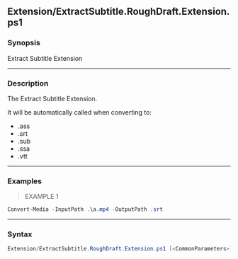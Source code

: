 Extension/ExtractSubtitle.RoughDraft.Extension.ps1
--------------------------------------------------

### Synopsis
Extract Subtitle Extension

---

### Description

The Extract Subtitle Extension.

It will be automatically called when converting to:

* .ass
* .srt
* .sub
* .ssa
* .vtt

---

### Examples
> EXAMPLE 1

```PowerShell
Convert-Media -InputPath .\a.mp4 -OutputPath .srt
```

---

### Syntax
```PowerShell
Extension/ExtractSubtitle.RoughDraft.Extension.ps1 [<CommonParameters>]
```
